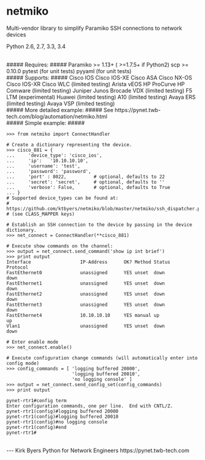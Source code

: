 netmiko
=======

Multi-vendor library to simplify Paramiko SSH connections to network devices

Python 2.6, 2.7, 3.3, 3.4  
  
  
<br>
##### Requires: #####
Paramiko >= 1.13+ ( >=1.7.5+ if Python2)  
scp >= 0.10.0  
pytest (for unit tests)   
pyyaml (for unit tests)   
  
  
<br>  
##### Supports: #####
Cisco IOS  
Cisco IOS-XE  
Cisco ASA  
Cisco NX-OS  
Cisco IOS-XR  
Cisco WLC (limited testing)  
Arista vEOS  
HP ProCurve  
HP Comware (limited testing)  
Juniper Junos  
Brocade VDX (limited testing)  
F5 LTM (experimental)  
Huawei (limited testing)  
A10 (limited testing)  
Avaya ERS (limited testing)  
Avaya VSP (limited testing)  

   
<br>      
##### More detailed example: #####
See https://pynet.twb-tech.com/blog/automation/netmiko.html  
  
  
<br>      
##### Simple example: #####

```
>>> from netmiko import ConnectHandler

# Create a dictionary representing the device.
>>> cisco_881 = {
...     'device_type': 'cisco_ios',
...     'ip':   '10.10.10.10',
...     'username': 'test',
...     'password': 'password',
...     'port' : 8022,          # optional, defaults to 22
...     'secret': 'secret',     # optional, defaults to ''
...     'verbose': False,       # optional, defaults to True
... }
# Supported device_types can be found at:
# https://github.com/ktbyers/netmiko/blob/master/netmiko/ssh_dispatcher.py
# (see CLASS_MAPPER keys)

```

```
# Establish an SSH connection to the device by passing in the device dictionary.
>>> net_connect = ConnectHandler(**cisco_881)

```

```
# Execute show commands on the channel:
>>> output = net_connect.send_command('show ip int brief')
>>> print output
Interface                  IP-Address      OK? Method Status                Protocol
FastEthernet0              unassigned      YES unset  down                  down    
FastEthernet1              unassigned      YES unset  down                  down    
FastEthernet2              unassigned      YES unset  down                  down    
FastEthernet3              unassigned      YES unset  down                  down    
FastEthernet4              10.10.10.10     YES manual up                    up      
Vlan1                      unassigned      YES unset  down                  down    
```

```
# Enter enable mode
>>> net_connect.enable()
```

```
# Execute configuration change commands (will automatically enter into config mode)
>>> config_commands = [ 'logging buffered 20000', 
                        'logging buffered 20010', 
                        'no logging console' ]
>>> output = net_connect.send_config_set(config_commands)
>>> print output

pynet-rtr1#config term
Enter configuration commands, one per line.  End with CNTL/Z.
pynet-rtr1(config)#logging buffered 20000
pynet-rtr1(config)#logging buffered 20010
pynet-rtr1(config)#no logging console
pynet-rtr1(config)#end
pynet-rtr1#

```

  
<br>      
---    
Kirk Byers  
Python for Network Engineers  
https://pynet.twb-tech.com

 

